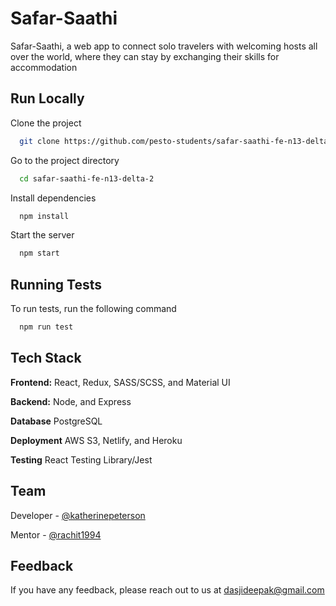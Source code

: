 # Safar-Saathi

Safar-Saathi, a web app to connect solo travelers with welcoming hosts all over the world, where they can stay by exchanging their skills for accommodation

## Run Locally

Clone the project

```bash
  git clone https://github.com/pesto-students/safar-saathi-fe-n13-delta-2
```

Go to the project directory

```bash
  cd safar-saathi-fe-n13-delta-2
```

Install dependencies

```bash
  npm install
```

Start the server

```bash
  npm start
```

## Running Tests

To run tests, run the following command

```bash
  npm run test
```

## Tech Stack

**Frontend:** React, Redux, SASS/SCSS, and Material UI

**Backend:** Node, and Express

**Database** PostgreSQL

**Deployment** AWS S3, Netlify, and Heroku

**Testing** React Testing Library/Jest

## Team

Developer - [@katherinepeterson](https://www.github.com/dasjideepak)

Mentor - [@rachit1994](https://www.github.com/rachit1994)

## Feedback

If you have any feedback, please reach out to us at dasjideepak@gmail.com
